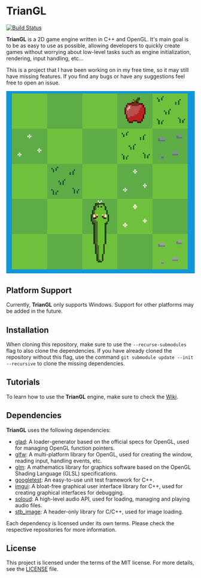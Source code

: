# TrianGL

[![Build Status](https://github.com/brunopj1/TrianGL/actions/workflows/Build-and-Test.yml/badge.svg)](https://github.com/brunopj1/TrianGL/actions/workflows/Build-and-Test.yml)

**TrianGL** is a 2D game engine written in C++ and OpenGL.
It's main goal is to be as easy to use as possible, allowing developers to quickly create games without worrying about low-level tasks such as engine initialization, rendering, input handling, etc...

This is a project that I have been working on in my free time, so it may still have missing features.
If you find any bugs or have any suggestions feel free to open an issue.

![](Misc/preview.gif)

## Platform Support

Currently, **TrianGL** only supports Windows. Support for other platforms may be added in the future.

## Installation

When cloning this repository, make sure to use the `--recurse-submodules` flag to also clone the dependencies.
If you have already cloned the repository without this flag, use the command `git submodule update --init --recursive` to clone the missing dependencies.

## Tutorials

To learn how to use the **TrianGL** engine, make sure to check the [Wiki](https://github.com/brunopj1/TrianGL/wiki).

## Dependencies

**TrianGL** uses the following dependencies:

- [glad](https://github.com/Dav1dde/glad): A loader-generator based on the official specs for OpenGL, used for managing OpenGL function pointers.
- [glfw](https://github.com/glfw/glfw): A multi-platform library for OpenGL, used for creating the window, reading input, handling events, etc.
- [glm](https://github.com/g-truc/glm): A mathematics library for graphics software based on the OpenGL Shading Language (GLSL) specifications.
- [googletest](https://github.com/google/googletest): An easy-to-use unit test framework for C++.
- [imgui](https://github.com/ocornut/imgui): A bloat-free graphical user interface library for C++, used for creating graphical interfaces for debugging.
- [soloud](https://github.com/jarikomppa/soloud): A high-level audio API, used for loading, managing and playing audio files.
- [stb_image](https://github.com/nothings/stb): A header-only library for C/C++, used for image loading.

Each dependency is licensed under its own terms. Please check the respective repositories for more information.

## License

This project is licensed under the terms of the MIT license. For more details, see the [LICENSE](LICENSE.md) file.
